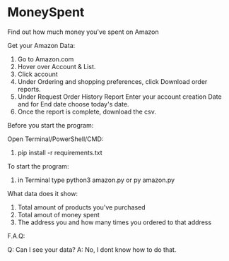 # MoneySpent
Find out how much money you've spent on Amazon


Get your Amazon Data:

1. Go to Amazon.com
2. Hover over Account & List.
3. Click account
4. Under Ordering and shopping preferences, click Download order reports.
5. Under Request Order History Report Enter your account creation Date and for End date choose today's date.
6. Once the report is complete, download the csv.

Before you start the program:

Open Terminal/PowerShell/CMD:

1. pip install -r requirements.txt

To start the program:

1. in Terminal type python3 amazon.py or py amazon.py

What data does it show:

1. Total amount of products you've purchased
2. Total amout of money spent
3. The address you and how many times you ordered to that address

F.A.Q:

Q: Can I see your data?
A: No, I dont know how to do that.
